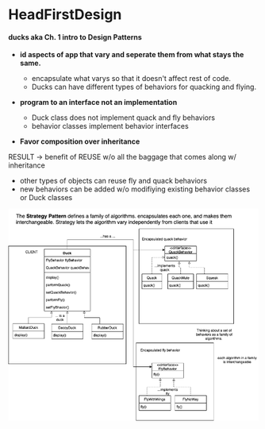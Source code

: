 # HeadFirstDesign


#### ducks aka Ch. 1 intro to Design Patterns
 - **id aspects of app that vary and seperate them from what stays the same.**
      - encapsulate what varys so that it doesn't affect rest of code.
      - Ducks can have different types of behaviors for quacking and flying. 
  - **program to an interface not an implementation**   
      - Duck class does not implement quack and fly behaviors 
      - behavior classes implement behavior interfaces
      
  - **Favor composition over inheritance**
  
  RESULT -> benefit of REUSE w/o all the baggage that comes along w/ inheritance
  - other types of objects can reuse fly and quack behaviors 
  - new behaviors can be added w/o modifiying existing behavior classes or Duck classes
  
  ![UML of ducks](images/Strategy_Pattern.png)
  
